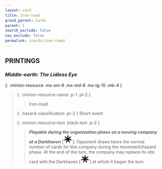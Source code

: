 ```yaml
---
layout: card
title: Iron-road
grand_parent: Cards
parent: I
search_exclude: false
nav_exclude: false
permalink: /cards/iron-road/
---
```


## PRINTINGS


### _Middle-earth: The Lidless Eye_

{: .minion-resource .mx-sm-6 .mx-md-8 .mx-lg-10 .mb-4 }
> {: .minion-resource-name .p-1 .pl-2 }
> > <div class="hazard-mp"></div>
> > <div class="card-name">Iron-road</div>
>
> {: .hazard-classification .pr-2 }
> Short-event
>
> {: .minion-resource-text .black-text .p-2 }
> > ***Playable during the organization phase on a moving company at a Darkhaven*** <nobr>[<img src="/assets/images/dark-haven.svg">]</nobr>. Opponent draws twice the normal number of cards for this company during the movement/hazard phase. At the end of the turn, the company may replace its site card with the Darkhaven <nobr>[<img src="/assets/images/dark-haven.svg">]</nobr> at which it began the turn. 
> 
